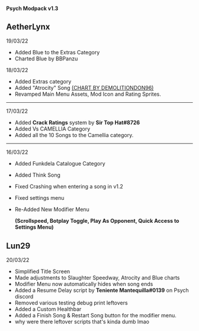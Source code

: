 #### Psych Modpack v1.3

## AetherLynx

19/03/22
- Added Blue to the Extras Category
- Charted Blue by BBPanzu

18/03/22
- Added Extras category
- Added "Atrocity" Song [(CHART BY DEMOLITIONDON96)](https://github.com/DEMOLITIONDON96)
- Revamped Main Menu Assets, Mod Icon and Rating Sprites.
___________________________________________
17/03/22
- Added **Crack Ratings** system by **Sir Top Hat#8726**
- Added Vs CAMELLIA Category
- Added all the 10 Songs to the Camellia category.  
___________________________________________
16/03/22
- Added Funkdela Catalogue Category
- Added Think Song
- Fixed Crashing when entering a song in v1.2
- Fixed settings menu
- Re-Added New Modifier Menu 
  
  **(Scrollspeed, Botplay Toggle, Play As Opponent, Quick Access to Settings Menu)**


## Lun29

20/03/22
- Simplified Title Screen
- Made adjustments to Slaughter Speedway, Atrocity and Blue charts
- Modifier Menu now automatically hides when song ends
- Added a Resume Delay script by **Teniente Mantequilla#0139** on Psych discord
- Removed various testing debug print leftovers
- Added a Custom Healthbar
- Added a Finish Song & Restart Song button for the modifier menu.
- why were there leftover scripts that's kinda dumb lmao
